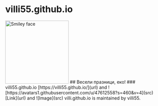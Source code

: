 # villi55.github.io
 <img src="https://avatars1.githubusercontent.com/u/47612558?s=460&v=4" alt="Smiley face" height="200" width="200">
## Весели празници, еко!
### villi55.github.io
[https://villi55.github.io/](url) and ![https://avatars1.githubusercontent.com/u/47612558?s=460&v=4](src)
[Link](url) and ![Image](src)
villi.github.io is maintained by villi55.
